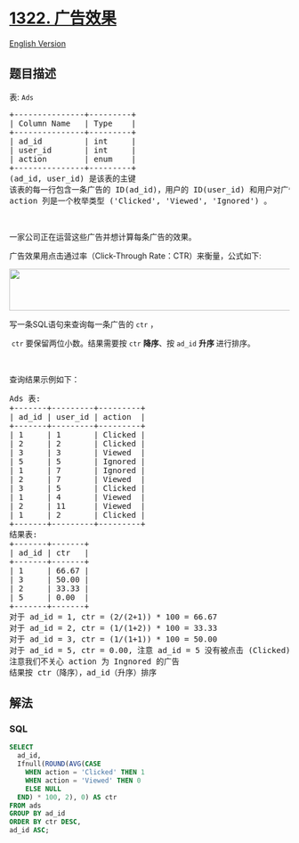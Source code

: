# [1322. 广告效果](https://leetcode.cn/problems/ads-performance)

[English Version](/solution/1300-1399/1322.Ads%20Performance/README_EN.md)

## 题目描述

<!-- 这里写题目描述 -->

<p>表: <code>Ads</code></p>

<pre>+---------------+---------+
| Column Name   | Type    |
+---------------+---------+
| ad_id         | int     |
| user_id       | int     |
| action        | enum    |
+---------------+---------+
(ad_id, user_id) 是该表的主键
该表的每一行包含一条广告的 ID(ad_id)，用户的 ID(user_id) 和用户对广告采取的行为 (action)
action 列是一个枚举类型 (&#39;Clicked&#39;, &#39;Viewed&#39;, &#39;Ignored&#39;) 。
</pre>

<p>&nbsp;</p>

<p>一家公司正在运营这些广告并想计算每条广告的效果。</p>

<p>广告效果用点击通过率（Click-Through Rate：CTR）来衡量，公式如下:</p>

<p><img alt="" src="https://fastly.jsdelivr.net/gh/doocs/leetcode@main/solution/1300-1399/1322.Ads%20Performance/images/sql1.png" style="height: 75px; width: 600px;"></p>

<p>写一条SQL语句来查询每一条广告的&nbsp;<code>ctr</code>&nbsp;，</p>

<p>&nbsp;<code>ctr</code>&nbsp;要保留两位小数。结果需要按&nbsp;<code>ctr</code>&nbsp;<strong>降序</strong>、按&nbsp;<code>ad_id</code>&nbsp;<strong>升序&nbsp;</strong>进行排序。</p>

<p>&nbsp;</p>

<p>查询结果示例如下：</p>

<pre>Ads 表:
+-------+---------+---------+
| ad_id | user_id | action  |
+-------+---------+---------+
| 1     | 1       | Clicked |
| 2     | 2       | Clicked |
| 3     | 3       | Viewed  |
| 5     | 5       | Ignored |
| 1     | 7       | Ignored |
| 2     | 7       | Viewed  |
| 3     | 5       | Clicked |
| 1     | 4       | Viewed  |
| 2     | 11      | Viewed  |
| 1     | 2       | Clicked |
+-------+---------+---------+
结果表:
+-------+-------+
| ad_id | ctr   |
+-------+-------+
| 1     | 66.67 |
| 3     | 50.00 |
| 2     | 33.33 |
| 5     | 0.00  |
+-------+-------+
对于 ad_id = 1, ctr = (2/(2+1)) * 100 = 66.67
对于 ad_id = 2, ctr = (1/(1+2)) * 100 = 33.33
对于 ad_id = 3, ctr = (1/(1+1)) * 100 = 50.00
对于 ad_id = 5, ctr = 0.00, 注意 ad_id = 5 没有被点击 (Clicked) 或查看 (Viewed) 过
注意我们不关心 action 为 Ingnored 的广告
结果按 ctr（降序），ad_id（升序）排序
</pre>

## 解法

<!-- 这里可写通用的实现逻辑 -->

<!-- tabs:start -->

### **SQL**

```sql
SELECT
  ad_id,
  Ifnull(ROUND(AVG(CASE
    WHEN action = 'Clicked' THEN 1
    WHEN action = 'Viewed' THEN 0
    ELSE NULL
  END) * 100, 2), 0) AS ctr
FROM ads
GROUP BY ad_id
ORDER BY ctr DESC,
ad_id ASC;
```


